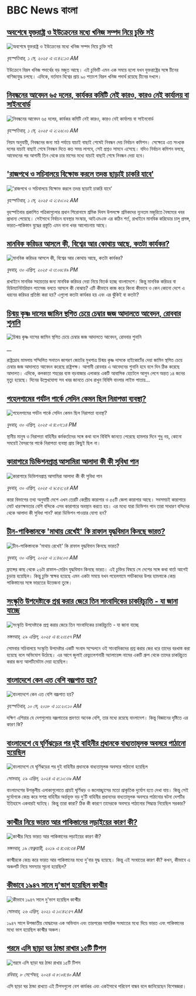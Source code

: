 # BBC News বাংলা## [অবশেষে যুক্তরাষ্ট্র ও ইউক্রেনের মধ্যে খনিজ সম্পদ নিয়ে চুক্তি সই](https://www.bbc.com/bengali/articles/crld7yjp916o?at_campaign=githubrss)![অবশেষে যুক্তরাষ্ট্র ও ইউক্রেনের মধ্যে খনিজ সম্পদ নিয়ে চুক্তি সই](https://ichef.bbci.co.uk/ace/standard/240/cpsprodpb/5d73/live/ed653aa0-2632-11f0-8f57-b7237f6a66e6.jpg)_বৃহস্পতিবার, ১ মে, ২০২৫ এ ৩:৪২:১৩ AM_ইউক্রেনে বিরল খনিজ পদার্থের বড় মজুত আছে। এই চুক্তিটি এমন এক সময়ে হলো যখন যুক্তরাষ্ট্রের সঙ্গে চীনের বাণিজ্যযুদ্ধ চলছে। এদিকে, বর্তমান বিশ্বের প্রায় ৯০ শতাংশ বিরল খনিজ পদার্থ রয়েছে চীনের দখলে।## [নিবন্ধনের আবেদন ৬৫ দলের, কার্যকর কমিটি নেই কারও, কারও নেই কার্যালয় বা সাইনবোর্ড](https://www.bbc.com/bengali/articles/cpq78yd4jwvo?at_campaign=githubrss)![নিবন্ধনের আবেদন ৬৫ দলের, কার্যকর কমিটি নেই কারও, কারও নেই কার্যালয় বা সাইনবোর্ড](https://ichef.bbci.co.uk/ace/standard/240/cpsprodpb/8b80/live/1be76ff0-25c6-11f0-8f57-b7237f6a66e6.jpg)_বৃহস্পতিবার, ১ মে, ২০২৫ এ ২:২৬:০১ AM_নিয়ম অনুযায়ী, নিবন্ধনের জন্য মাঠ পর্যায়ে যাচাই বাছাই শেষেই নিবন্ধন দেয় নির্বাচন কমিশন। সেক্ষেত্রে এত সংখ্যক দলের যাচাই বাছাই শেষে নিবন্ধন দিতে কত সময় লাগবে, সেই প্রশ্নও সামনে এসেছে। যদিও নির্বাচন কমিশন বলছে, আবেদনের পর আগামী তিন থেকে চার মাসের মধ্যে যাচাই বাছাই শেষে নিবন্ধন দেয়া হবে।## ['রাজপথে ও সচিবালয়ে বিক্ষোভ করলে তদন্ত ছাড়াই চাকরি যাবে'](https://www.bbc.com/bengali/articles/cn8vne3qjxgo?at_campaign=githubrss)!['রাজপথে ও সচিবালয়ে বিক্ষোভ করলে তদন্ত ছাড়াই চাকরি যাবে'](https://ichef.bbci.co.uk/ace/standard/240/cpsprodpb/e64b/live/2cd44150-2637-11f0-98bc-13bd56d3008c.jpg)_বৃহস্পতিবার, ১ মে, ২০২৫ এ ২:৫০:০২ AM_বৃহস্পতিবার প্রকাশিত পত্রিকাগুলোর প্রধান শিরোনামে শ্রমিক দিবস উপলক্ষে শ্রমিকদের ন্যূনতম মজুরিতে বৈষম্যের খবর প্রাধান্য পেয়েছে। সেইসাথে নির্বাচন ব্যবস্থার সংস্কার, আইএমএফ এর কঠিন শর্ত, রাখাইনে মানবিক করিডোর চালু প্রসঙ্গ, ভারত-পাকিস্তান যুদ্ধের প্রস্তুতি এমন নানা খবর আলোচনায় আছে।## [মানবিক করিডর আসলে কী, বিশ্বের আর কোথায় আছে, কতটা কার্যকর?](https://www.bbc.com/bengali/articles/cx25kgqq22go?at_campaign=githubrss)![মানবিক করিডর আসলে কী, বিশ্বের আর কোথায় আছে, কতটা কার্যকর?](https://ichef.bbci.co.uk/ace/standard/240/cpsprodpb/6e16/live/fdfff470-25df-11f0-bd2b-47815eb0df33.jpg)_বুধবার, ৩০ এপ্রিল, ২০২৫ এ ৩:০৬:৪৯ PM_রাখাইনে মানবিক সহায়তার জন্য মানবিক করিডর দেয়া নিয়ে বিতর্ক হচ্ছে বাংলাদেশে। কিন্তু মানবিক করিডর বা হিউম্যানিটারিয়ান প্যাসেজ বলতে আসলে কী বোঝায়? এটি কীভাবে কাজ করে কিংবা কীভাবে ও কেন কোনো দেশে এ ধরনের করিডর প্রতিষ্ঠা করা হয়? এগুলো কতটা কার্যকর হয় এবং এর ঝুঁকিই বা কতটা?## [চিন্ময় কৃষ্ণ দাসের জামিন স্থগিত চেয়ে চেম্বার জজ আদালতে আবেদন, রোববার শুনানি](https://www.bbc.co.uk/bengali/live/cj3x6j76636t?at_campaign=githubrss)![চিন্ময় কৃষ্ণ দাসের জামিন স্থগিত চেয়ে চেম্বার জজ আদালতে আবেদন, রোববার শুনানি](https://ichef.bbci.co.uk/ace/standard/240/cpsprodpb/f4c4/live/d5ccb380-25c6-11f0-8f57-b7237f6a66e6.jpg)__রাষ্ট্রদ্রোহ মামলায় সম্মিলিত সনাতন জাগরণ জোটের মুখপাত্র চিন্ময় কৃষ্ণ দাসকে হাইকোর্টের দেয়া জামিন স্থগিত চেয়ে চেম্বার জজ আদালতে আবেদন করেছে রাষ্ট্রপক্ষ। আগামী রোববার এ আবেদনের শুনানি হবে বলে দিন ঠিক করেছে আদালত। এদিকে, কলকাতা শহরের ব্যস্ত বড়বাজার এলাকার একটি আবাসিক হোটেলে আগুন লেগে অন্তত ১৪ জনের মৃত্যু হয়েছে। দিনের উল্লেখযোগ্য সব খবর জানতে চোখ রাখুন বিবিসি বাংলার লাইভ পাতায়...## [পহেলগামের পর্যটন পার্কে সেদিন কেমন ছিল নিরাপত্তা ব্যবস্থা?](https://www.bbc.com/bengali/articles/clywlz92994o?at_campaign=githubrss)![পহেলগামের পর্যটন পার্কে সেদিন কেমন ছিল নিরাপত্তা ব্যবস্থা?](https://ichef.bbci.co.uk/ace/standard/240/cpsprodpb/41c5/live/453a5080-25c5-11f0-8c66-ebf25fc2cfef.jpg)_বুধবার, ৩০ এপ্রিল, ২০২৫ এ ৪:০৭:১৪ PM_স্থানীয় মানুষ ও নিরাপত্তা বাহিনীর কর্মকর্তাদের সঙ্গে কথা বলে বিবিসি জানতে পেরেছে হামলার দিনে শুধু নয়, কোনো সময়েই বৈসরণের পার্কে নিরাপত্তা ব্যবস্থা প্রায় কিছুই ছিল না।## [কারাগারে ডিভিশনপ্রাপ্ত আসামিরা আলাদা কী কী সুবিধা পান](https://www.bbc.com/bengali/articles/c4g4ygex243o?at_campaign=githubrss)![কারাগারে ডিভিশনপ্রাপ্ত আসামিরা আলাদা কী কী সুবিধা পান](https://ichef.bbci.co.uk/ace/standard/240/cpsprodpb/3203/live/37ff4f10-24fd-11f0-b26b-ab62c890638b.jpg)_বুধবার, ৩০ এপ্রিল, ২০২৫ এ ৯:৫২:২৪ AM_কারা বিভাগের তথ্য অনুযায়ী দেশে এখন তেরটি কেন্দ্রীয় কারাগার ও ৫৫টি জেলা কারাগার আছে। সবসময়ই কারাগারে মোট ধারণক্ষমতার বেশি বন্দিকে এসব কারাগারে অবস্থান করতে হয়। এর মধ্যে যারা ডিভিশন পান তারা সাধারণ বন্দিদের থেকে আলাদা কী সুবিধা পান? কারা ডিভিশন পাওয়ার যোগ্য হন?## [ চীন-পাকিস্তানকে 'মাথায় রেখেই' কি রাফাল যুদ্ধবিমান কিনছে ভারত?](https://www.bbc.com/bengali/articles/cz95ld1zz3no?at_campaign=githubrss)![ চীন-পাকিস্তানকে 'মাথায় রেখেই' কি রাফাল যুদ্ধবিমান কিনছে ভারত?](https://ichef.bbci.co.uk/ace/standard/240/cpsprodpb/2465/live/b19b1d60-24ec-11f0-8a86-5183b8130d5d.jpg)_বুধবার, ৩০ এপ্রিল, ২০২৫ এ ১:৪৬:০৩ AM_ফ্রান্সের কাছ থেকে ২৬টা রাফাল-মেরিন যুদ্ধবিমান কিনছে ভারত। এই চুক্তির বিষয়ে সে দেশের সঙ্গে কথা বার্তা আগেই চূড়ান্ত হয়েছিল। কিন্তু চুক্তি স্বাক্ষর হয়েছে এমন একটা সময়ে যখন পহেলগামে পর্যটকদের উপর হামলাকে কেন্দ্র পাকিস্তানের সঙ্গে ভারতের উত্তেজনা তুঙ্গে।## [সংস্কৃতি উপদেষ্টাকে প্রশ্ন করার জেরে তিন সাংবাদিকের চাকরিচ্যুতি - যা জানা যাচ্ছে](https://www.bbc.com/bengali/articles/cwyqr4kqkzro?at_campaign=githubrss)![সংস্কৃতি উপদেষ্টাকে প্রশ্ন করার জেরে তিন সাংবাদিকের চাকরিচ্যুতি - যা জানা যাচ্ছে](https://ichef.bbci.co.uk/ace/standard/240/cpsprodpb/e667/live/976a27f0-250b-11f0-8f57-b7237f6a66e6.jpg)_মঙ্গলবার, ২৯ এপ্রিল, ২০২৫ এ ৪:২৩:৫৭ PM_সোমবার সচিবালয়ে সংস্কৃতি উপদেষ্টার একটি সংবাদ সম্মেলনে ওই সাংবাদিকদের প্রশ্ন করার জের ধরে তাদের বরখাস্ত করা হয়েছে বলে অভিযোগ উঠেছে। এর আগে জুলাই রেভ্যুলেশনারী অ্যালায়েন্স নামের একটি গ্রুপ থেকে তাদের চাকরিচ্যুত করার জন্য আলটিমেটাম দেয়া হয়েছিল।## [বাংলাদেশে কেন এত বেশি বজ্রপাত হয়?](https://www.bbc.com/bengali/news-44064409?at_campaign=githubrss)![বাংলাদেশে কেন এত বেশি বজ্রপাত হয়?](https://ichef.bbci.co.uk/ace/standard/240/cpsprodpb/149BF/production/_101251448_f97cb6b3-6ecf-4c56-a9f4-969e26dfa7b2.jpg)_বৃহস্পতিবার, ১০ মে, ২০১৮ এ ১১:২০:১০ AM_দক্ষিণ এশিয়ার যে দেশগুলোয় বজ্রপাতের প্রবণতা অনেক বেশি, তার মধ্যে রয়েছে বাংলাদেশ। কিন্তু বিজ্ঞানের দৃষ্টিতে এর কারণ কি?## [বাংলাদেশে যে ঘূর্ণিঝড়ের পর দুই বাহিনীর প্রধানকে বাধ্যতামূলক অবসরে পাঠানো হয়েছিল](https://www.bbc.com/bengali/articles/cz96rjvqpn4o?at_campaign=githubrss)![বাংলাদেশে যে ঘূর্ণিঝড়ের পর দুই বাহিনীর প্রধানকে বাধ্যতামূলক অবসরে পাঠানো হয়েছিল](https://ichef.bbci.co.uk/ace/standard/240/cpsprodpb/48fd/live/cb5bc7f0-057f-11ef-8300-7d331f287251.jpg)_সোমবার, ২৯ এপ্রিল, ২০২৪ এ ৫:১০:৩৯ AM_বাংলাদেশের উপকূলীয় এলাকাগুলোতে প্রায়ই ঘূর্ণিঝড় ও জলোচ্ছ্বাসের মতো প্রাকৃতিক দুর্যোগ হতে দেখা যায়। কিন্তু সেই দুর্যোগকে কেন্দ্র করে সশস্ত্র বাহিনীর অর্ন্তভূক্ত বড় দু’টি বাহিনীর প্রধানদের  বাধ্যতামূলক অবসরে পাঠানোর ঘটনা দেশটির ইতিহাসে একবারই ঘটেছে। কিন্তু তারা কারা? ঠিক কী কারণে তাদেরকে অবসরে পাঠানোর সিদ্ধান্ত নিয়েছিল সরকার?## [কাশ্মীর নিয়ে ভারত আর পাকিস্তানের লড়াইয়ের কারণ কী?](https://www.bbc.com/bengali/news-47292738?at_campaign=githubrss)![কাশ্মীর নিয়ে ভারত আর পাকিস্তানের লড়াইয়ের কারণ কী?](https://ichef.bbci.co.uk/ace/standard/240/cpsprodpb/E2EA/production/_105709085__105648048_hi052329226.jpg)_মঙ্গলবার, ১৯ ফেব্রুয়ারী, ২০১৯ এ ৪:৩৪:৩৪ PM_কাশ্মীরকে কেন্দ্র করে ভারত আর পাকিস্তানের মধ্যে দু'বার যুদ্ধ হয়েছে। কিন্তু এই সংঘাতের কারণ কী? কখন, কীভাবে এ অঞ্চলটি নিয়ে সমস্যার সূচনা হয়েছিল?## [কীভাবে ১৯৪৭ সালে দু'ভাগ হয়েছিল কাশ্মীর](https://www.bbc.com/bengali/news-56651354?at_campaign=githubrss)![কীভাবে ১৯৪৭ সালে দু'ভাগ হয়েছিল কাশ্মীর](https://ichef.bbci.co.uk/ace/standard/240/cpsprodpb/4CEE/production/_117849691_p07k7dvp.jpg)_সোমবার, ২৬ এপ্রিল, ২০২১ এ ১০:৪২:৫৭ AM_১৯৪৭ সালে উপজাতীয় যোদ্ধাদের এক অভিযান এবং তারপরের সামরিক সংঘাতের মধ্যে দিয়ে ভারত এবং পাকিস্তানের মধ্যে ভাগ হয়েছিল কাশ্মীর অঞ্চল।## [গরমে এসি ছাড়া ঘর ঠান্ডা রাখার ১৫টি টিপস](https://www.bbc.com/bengali/articles/c4n1n0n0re8o?at_campaign=githubrss)![গরমে এসি ছাড়া ঘর ঠান্ডা রাখার ১৫টি টিপস](https://ichef.bbci.co.uk/ace/standard/240/cpsprodpb/20df/live/4ff9c200-1359-11ef-99fd-a7e7c6acfe47.jpg)_রবিবার, ৮ সেপ্টেম্বর, ২০২৪ এ ৮:০৪:৪০ AM_এসি ছাড়া ঘর ঠান্ডা রাখতে এই টিপসগুলো বেশ কার্যকর এবং একইসাথে পরিবেশ বান্ধব বলে জানিয়েছেন বিশেষজ্ঞরা।